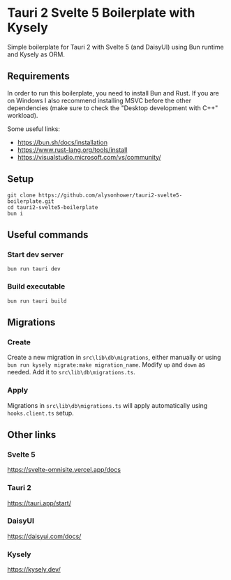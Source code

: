 # Tauri 2 Svelte 5 Boilerplate with Kysely
Simple boilerplate for Tauri 2 with Svelte 5 (and DaisyUI) using Bun runtime and Kysely as ORM.

## Requirements
In order to run this boilerplate, you need to install Bun and Rust. If you are on Windows I also recommend installing MSVC before the other dependencies (make sure to check the "Desktop development with C++" workload).

Some useful links:
- https://bun.sh/docs/installation
- https://www.rust-lang.org/tools/install
- https://visualstudio.microsoft.com/vs/community/

## Setup
```
git clone https://github.com/alysonhower/tauri2-svelte5-boilerplate.git
cd tauri2-svelte5-boilerplate
bun i
```
## Useful commands
### Start dev server
```
bun run tauri dev
```

### Build executable
```
bun run tauri build
```

## Migrations
### Create

Create a new migration in `src\lib\db\migrations`, either manually or using `bun run kysely migrate:make migration_name`. Modify `up` and `down` as needed. Add it to `src\lib\db\migrations.ts`.

### Apply
Migrations in `src\lib\db\migrations.ts` will apply automatically using `hooks.client.ts` setup.


## Other links
### Svelte 5
https://svelte-omnisite.vercel.app/docs

### Tauri 2
https://tauri.app/start/

### DaisyUI
https://daisyui.com/docs/

### Kysely
https://kysely.dev/

